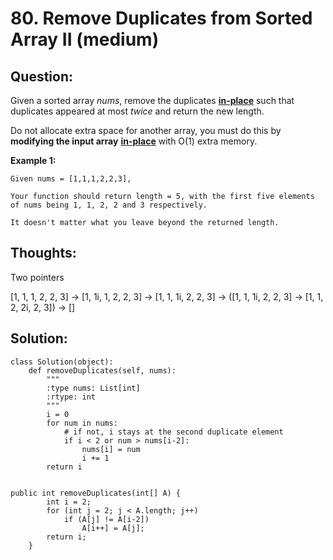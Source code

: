 # 80. Remove Duplicates from Sorted Array II \(medium\)

## Question:

Given a sorted array _nums_, remove the duplicates [**in-place**](https://en.wikipedia.org/wiki/In-place_algorithm) such that duplicates appeared at most _twice_ and return the new length.

Do not allocate extra space for another array, you must do this by **modifying the input array** [**in-place**](https://en.wikipedia.org/wiki/In-place_algorithm) with O\(1\) extra memory.

**Example 1:**

```text
Given nums = [1,1,1,2,2,3],

Your function should return length = 5, with the first five elements of nums being 1, 1, 2, 2 and 3 respectively.

It doesn't matter what you leave beyond the returned length.
```

## Thoughts:

Two pointers

\[1, 1, 1, 2, 2, 3\] -&gt; \[1, 1i, 1, 2, 2, 3\] -&gt; \[1, 1, 1i, 2, 2, 3\] -&gt; \(\[1, 1, 1i, 2, 2, 3\] -&gt; \[1, 1, 2, 2i, 2, 3\]\) -&gt; \[\]



## Solution:

```text
class Solution(object):
    def removeDuplicates(self, nums):
        """
        :type nums: List[int]
        :rtype: int
        """
        i = 0
        for num in nums:
            # if not, i stays at the second duplicate element
            if i < 2 or num > nums[i-2]:
                nums[i] = num
                i += 1
        return i
        
```

```text
public int removeDuplicates(int[] A) {
        int i = 2;
        for (int j = 2; j < A.length; j++)
            if (A[j] != A[i-2])
                A[i++] = A[j];
        return i;
    }
```

